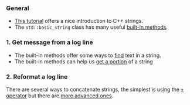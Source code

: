### General

- [This tutorial][strings-tutorial] offers a nice introduction to C++ strings.
- The `std::basic_string` class has many useful [built-in methods][cpp-reference-string].

### 1. Get message from a log line

- The built-in methods offer some ways to [find][cpp-reference-string-find] text in a string.
- The built-in methods can help us [get a portion][cpp-reference-string-substr] of a string

### 2. Reformat a log line

There are several ways to concatenate strings, the simplest is using the [`+` operator][cpp-reference-string-concatenation] but there are [more advanced ones][cpp-reference-printf].

[strings-tutorial]: https://www.learncpp.com/cpp-tutorial/4-4b-an-introduction-to-stdstring/
[cpp-reference-string]: https://en.cppreference.com/w/cpp/string/basic_string
[cpp-reference-string-find]: https://en.cppreference.com/w/cpp/string/basic_string/find
[cpp-reference-string-substr]: https://en.cppreference.com/w/cpp/string/basic_string/substr
[cpp-reference-string-concatenation]: https://en.cppreference.com/w/cpp/string/basic_string/operator%2B
[cpp-reference-printf]: https://en.cppreference.com/w/cpp/io/c/fprintf
